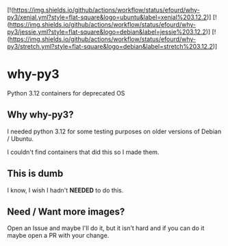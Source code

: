 [!(https://img.shields.io/github/actions/workflow/status/efourd/why-py3/xenial.yml?style=flat-square&logo=ubuntu&label=xenial%203.12.2)]
[!(https://img.shields.io/github/actions/workflow/status/efourd/why-py3/jessie.yml?style=flat-square&logo=debian&label=jessie%203.12.2)]
[!(https://img.shields.io/github/actions/workflow/status/efourd/why-py3/stretch.yml?style=flat-square&logo=debian&label=stretch%203.12.2)]
# why-py3

Python 3.12 containers for deprecated OS

## Why why-py3?

I needed python 3.12 for some testing purposes on older versions of Debian / Ubuntu.

I couldn't find containers that did this so I made them.

## This is dumb

I know, I wish I hadn't **NEEDED** to do this.

## Need / Want more images?

Open an Issue and maybe I'll do it, but it isn't hard and if you can do it maybe open a PR with your change.